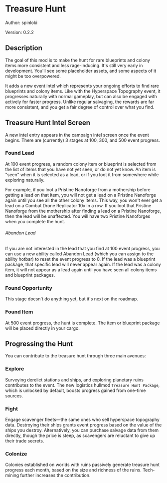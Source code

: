 # Treasure Hunt
Author: spinloki

Version: 0.2.2

## Description
The goal of this mod is to make the hunt for rare blueprints and colony items more consistent and less rage-inducing.
It's still very early in development. You'll see some placeholder assets, and some aspects of it might be too overpowered.

It adds a new event intel which represents your ongoing efforts to find rare blueprints and colony items.
Like with the Hyperspace Topography event, it progresses naturally with normal gameplay, but can also be engaged with actively for faster progress.
Unlike regular salvaging, the rewards are far more consistent, and you get a fair degree of control over what you find.

## Treasure Hunt Intel Screen
A new intel entry appears in the campaign intel screen once the event begins. There are (currently) 3 stages at 100, 300, and 500 event progress.

### Found Lead
At 100 event progress, a random colony item or blueprint is selected from the list of items that you have not yet seen, or do not yet know.
An item is "seen" when it is selected as a lead, or if you loot it from somewhere while exploring naturally.

For example, if you loot a Pristine Nanoforge from a mothership before getting a lead on that item, you will not get a lead
on a Pristine Nanoforge again until you see all the other colony items. This way, you won't ever get a lead on a Combat Drone Replicator
10x in a row. If you loot that Pristine Nanoforge from the mothership after finding a lead on a Pristine Nanoforge, then
the lead will be unaffected. You will have two Pristine Nanoforges when you complete the hunt.

###### Abandon Lead
If you are not interested in the lead that you find at 100 event progress, you can use a new ability called Abandon Lead
(which you can assign to the ability hotbar) to reset the event progress to 0.
If the lead was a blueprint package, that specific lead will never appear again.
If the lead was a colony item, it will not appear as a lead again until you have seen all colony items and blueprint packages.

### Found Opportunity
This stage doesn't do anything yet, but it's next on the roadmap.

### Found Item
At 500 event progress, the hunt is complete. The item or blueprint package will be placed directly in your cargo.

## Progressing the Hunt
You can contribute to the treasure hunt through three main avenues:

### Explore
Surveying derelict stations and ships, and exploring planetary ruins contributes to the event. 
The new logistics hullmod `Treasure Hunt Package`, which is unlocked by default, boosts progress gained from one-time sources.

### Fight
Engage scavenger fleets—the same ones who sell hyperspace topography data. 
Destroying their ships grants event progress based on the value of the ships you destroy.
Alternatively, you can purchase salvage data from them directly, though the price is steep,
as scavengers are reluctant to give up their trade secrets.

### Colonize
Colonies established on worlds with ruins passively generate treasure hunt progress each month, based on the size and richness of the ruins. 
Tech-mining further increases the contribution.
